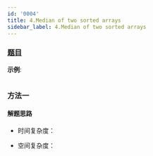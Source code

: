 ```yaml
---
id: '0004'
title: 4.Median of two sorted arrays
sidebar_label: 4.Median of two sorted arrays
---
```


### [题目](https://leetcode-cn.com/problems/median-of-two-sorted-arrays/)

**示例**:

```

```

### 方法一

#### 解题思路

- 时间复杂度：

- 空间复杂度：

```js

```
